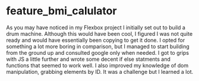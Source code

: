 # feature_bmi_calulator

As you may have noticed in my Flexbox project I initially set out to build a drum machine. Although this would have been cool, I figured I was not quite ready and would have essentially been copying to get it done. I opted for something a lot more boring in comparison, but I managed to start building from the ground up and consulted google only when needed. I got to grips with JS a little further and wrote some decent if else statments and functions that seemed to work well. I also improved my knowledge of dom manipulation, grabbing elements by ID. It was a challenge but I learned a lot.
